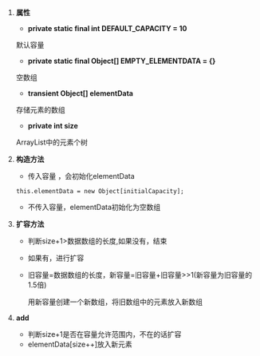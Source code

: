 1. **属性**  

   *  **private static final int DEFAULT_CAPACITY = 10** 

     默认容量

   *  **private static final Object[] EMPTY_ELEMENTDATA = {}**

     空数组

   *  **transient Object[] elementData**

     存储元素的数组

   *  **private int size**

     ArrayList中的元素个树

2. **构造方法**  

   *  传入容量   ，会初始化elementData

     ```
     this.elementData = new Object[initialCapacity];
     ```

   * 不传入容量，elementData初始化为空数组

3. **扩容方法**

   * 判断size+1>数据数组的长度,如果没有，结束

   * 如果有，进行扩容

   * 旧容量=数据数组的长度，新容量=旧容量+旧容量>>1(新容量为旧容量的1.5倍)

     用新容量创建一个新数组，将旧数组中的元素放入新数组

4. **add**

   * 判断size+1是否在容量允许范围内，不在的话扩容
   * elementData[size++]放入新元素

   
